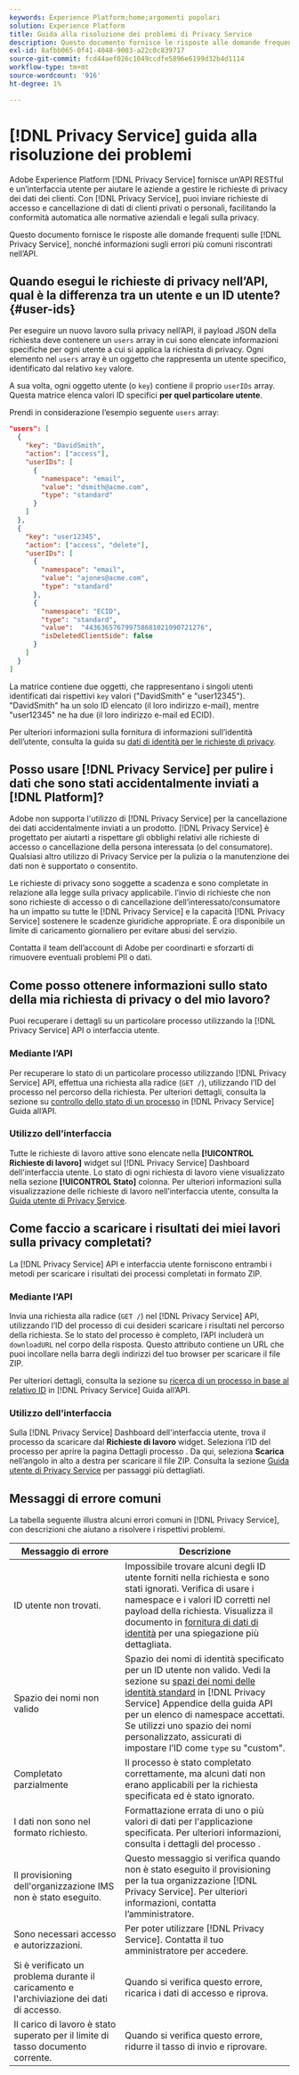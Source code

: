 ```yaml
---
keywords: Experience Platform;home;argomenti popolari
solution: Experience Platform
title: Guida alla risoluzione dei problemi di Privacy Service
description: Questo documento fornisce le risposte alle domande frequenti su Privacy Service e informazioni sugli errori più comuni nell’API.
exl-id: 8afbb065-0f41-4048-9003-a22c0c839717
source-git-commit: fcd44aef026c1049ccdfe5896e6199d32b4d1114
workflow-type: tm+mt
source-wordcount: '916'
ht-degree: 1%

---
```


# [!DNL Privacy Service] guida alla risoluzione dei problemi

Adobe Experience Platform [!DNL Privacy Service] fornisce un’API RESTful e un’interfaccia utente per aiutare le aziende a gestire le richieste di privacy dei dati dei clienti. Con [!DNL Privacy Service], puoi inviare richieste di accesso e cancellazione di dati di clienti privati o personali, facilitando la conformità automatica alle normative aziendali e legali sulla privacy.

Questo documento fornisce le risposte alle domande frequenti sulle [!DNL Privacy Service], nonché informazioni sugli errori più comuni riscontrati nell’API.

## Quando esegui le richieste di privacy nell’API, qual è la differenza tra un utente e un ID utente? {#user-ids}

Per eseguire un nuovo lavoro sulla privacy nell’API, il payload JSON della richiesta deve contenere un `users` array in cui sono elencate informazioni specifiche per ogni utente a cui si applica la richiesta di privacy. Ogni elemento nel `users` array è un oggetto che rappresenta un utente specifico, identificato dal relativo `key` valore.

A sua volta, ogni oggetto utente (o `key`) contiene il proprio `userIDs` array. Questa matrice elenca valori ID specifici **per quel particolare utente**.

Prendi in considerazione l’esempio seguente `users` array:

```json
"users": [
  {
    "key": "DavidSmith",
    "action": ["access"],
    "userIDs": [
      {
        "namespace": "email",
        "value": "dsmith@acme.com",
        "type": "standard"
      }
    ]
  },
  {
    "key": "user12345",
    "action": ["access", "delete"],
    "userIDs": [
      {
        "namespace": "email",
        "value": "ajones@acme.com",
        "type": "standard"
      },
      {
        "namespace": "ECID",
        "type": "standard",
        "value":  "443636576799758681021090721276",
        "isDeletedClientSide": false
      }
    ]
  }
]
```

La matrice contiene due oggetti, che rappresentano i singoli utenti identificati dai rispettivi `key` valori (&quot;DavidSmith&quot; e &quot;user12345&quot;). &quot;DavidSmith&quot; ha un solo ID elencato (il loro indirizzo e-mail), mentre &quot;user12345&quot; ne ha due (il loro indirizzo e-mail ed ECID).

Per ulteriori informazioni sulla fornitura di informazioni sull’identità dell’utente, consulta la guida su [dati di identità per le richieste di privacy](identity-data.md).


## Posso usare [!DNL Privacy Service] per pulire i dati che sono stati accidentalmente inviati a [!DNL Platform]?

Adobe non supporta l&#39;utilizzo di [!DNL Privacy Service] per la cancellazione dei dati accidentalmente inviati a un prodotto. [!DNL Privacy Service] è progettato per aiutarti a rispettare gli obblighi relativi alle richieste di accesso o cancellazione della persona interessata (o del consumatore). Qualsiasi altro utilizzo di Privacy Service per la pulizia o la manutenzione dei dati non è supportato o consentito.

Le richieste di privacy sono soggette a scadenza e sono completate in relazione alla legge sulla privacy applicabile. l’invio di richieste che non sono richieste di accesso o di cancellazione dell’interessato/consumatore ha un impatto su tutte le [!DNL Privacy Service] e la capacità [!DNL Privacy Service] sostenere le scadenze giuridiche appropriate. È ora disponibile un limite di caricamento giornaliero per evitare abusi del servizio.

Contatta il team dell’account di Adobe per coordinarti e sforzarti di rimuovere eventuali problemi PII o dati.

## Come posso ottenere informazioni sullo stato della mia richiesta di privacy o del mio lavoro?

Puoi recuperare i dettagli su un particolare processo utilizzando la [!DNL Privacy Service] API o interfaccia utente.

### Mediante l’API

Per recuperare lo stato di un particolare processo utilizzando [!DNL Privacy Service] API, effettua una richiesta alla radice (`GET /`), utilizzando l’ID del processo nel percorso della richiesta. Per ulteriori dettagli, consulta la sezione su [controllo dello stato di un processo](api/privacy-jobs.md#check-the-status-of-a-job) in [!DNL Privacy Service] Guida all’API.

### Utilizzo dell’interfaccia

Tutte le richieste di lavoro attive sono elencate nella **[!UICONTROL Richieste di lavoro]** widget sul [!DNL Privacy Service] Dashboard dell&#39;interfaccia utente. Lo stato di ogni richiesta di lavoro viene visualizzato nella sezione **[!UICONTROL Stato]** colonna. Per ulteriori informazioni sulla visualizzazione delle richieste di lavoro nell’interfaccia utente, consulta la [Guida utente di Privacy Service](ui/user-guide.md).

## Come faccio a scaricare i risultati dei miei lavori sulla privacy completati?

La [!DNL Privacy Service] API e interfaccia utente forniscono entrambi i metodi per scaricare i risultati dei processi completati in formato ZIP.

### Mediante l’API

Invia una richiesta alla radice (`GET /`) nel [!DNL Privacy Service] API, utilizzando l’ID del processo di cui desideri scaricare i risultati nel percorso della richiesta. Se lo stato del processo è completo, l’API includerà un `downloadURL` nel corpo della risposta. Questo attributo contiene un URL che puoi incollare nella barra degli indirizzi del tuo browser per scaricare il file ZIP.

Per ulteriori dettagli, consulta la sezione su [ricerca di un processo in base al relativo ID](api/privacy-jobs.md#check-the-status-of-a-job) in [!DNL Privacy Service] Guida all’API.

### Utilizzo dell’interfaccia

Sulla [!DNL Privacy Service] Dashboard dell&#39;interfaccia utente, trova il processo da scaricare dal **Richieste di lavoro** widget. Seleziona l’ID del processo per aprire la pagina Dettagli processo . Da qui, seleziona **Scarica** nell’angolo in alto a destra per scaricare il file ZIP. Consulta la sezione [Guida utente di Privacy Service](ui/user-guide.md) per passaggi più dettagliati.

## Messaggi di errore comuni

La tabella seguente illustra alcuni errori comuni in [!DNL Privacy Service], con descrizioni che aiutano a risolvere i rispettivi problemi.

| Messaggio di errore | Descrizione |
| --- | --- |
| ID utente non trovati. | Impossibile trovare alcuni degli ID utente forniti nella richiesta e sono stati ignorati. Verifica di usare i namespace e i valori ID corretti nel payload della richiesta. Visualizza il documento in [fornitura di dati di identità](./identity-data.md) per una spiegazione più dettagliata. |
| Spazio dei nomi non valido | Spazio dei nomi di identità specificato per un ID utente non valido. Vedi la sezione su [spazi dei nomi delle identità standard](./api/appendix.md#standard-namespaces) in [!DNL Privacy Service] Appendice della guida API per un elenco di namespace accettati. Se utilizzi uno spazio dei nomi personalizzato, assicurati di impostare l’ID come `type` su &quot;custom&quot;. |
| Completato parzialmente | Il processo è stato completato correttamente, ma alcuni dati non erano applicabili per la richiesta specificata ed è stato ignorato. |
| I dati non sono nel formato richiesto. | Formattazione errata di uno o più valori di dati per l&#39;applicazione specificata. Per ulteriori informazioni, consulta i dettagli del processo . |
| Il provisioning dell&#39;organizzazione IMS non è stato eseguito. | Questo messaggio si verifica quando non è stato eseguito il provisioning per la tua organizzazione [!DNL Privacy Service]. Per ulteriori informazioni, contatta l’amministratore. |
| Sono necessari accesso e autorizzazioni. | Per poter utilizzare [!DNL Privacy Service]. Contatta il tuo amministratore per accedere. |
| Si è verificato un problema durante il caricamento e l&#39;archiviazione dei dati di accesso. | Quando si verifica questo errore, ricarica i dati di accesso e riprova. |
| Il carico di lavoro è stato superato per il limite di tasso documento corrente. | Quando si verifica questo errore, ridurre il tasso di invio e riprovare. |
